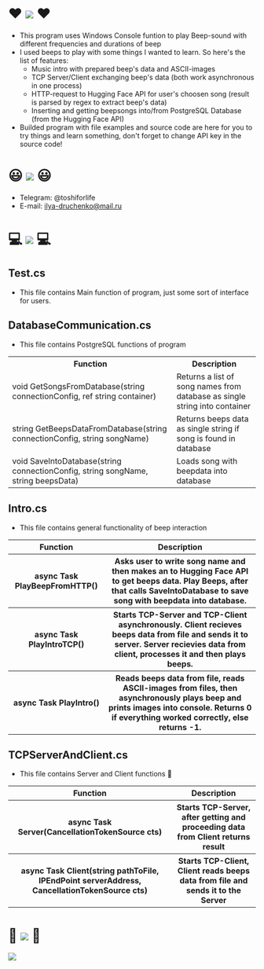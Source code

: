# :heart: ![](https://placehold.co/900x60/transparent/pink/?text=BeepPlayground+(CSHARP)&font=roboto) :heart:
- This program uses Windows Console funtion to play Beep-sound with different frequencies and durations of beep
- I used beeps to play with some things I wanted to learn. So here's the list of features:
  - Music intro with prepared beep's data and ASCII-images
  - TCP Server/Client exchanging beep's data (both work asynchronous in one process)
  - HTTP-request to Hugging Face API for user's choosen song (result is parsed by regex to extract beep's data)
  - Inserting and getting beepsongs into/from PostgreSQL Database (from the Hugging Face API)
- Builded program with file examples and source code are here for you to try things and learn something, don't forget to change API key in the source code!
# :smiley: ![](https://placehold.co/900x60/transparent/pink/?text=My+Contacts&font=roboto) :smiley:
  - Telegram: @toshiforlife
  - E-mail: ilya-druchenko@mail.ru
# 💻 ![](https://placehold.co/900x60/transparent/pink/?text=Documentation&font=roboto) 💻
## Test.cs
- This file contains Main function of program, just some sort of interface for users.
## DatabaseCommunication.cs
- This file contains PostgreSQL functions of program
<table>
    <tr>
        <th>Function</th>
        <th>Description</th>
    </tr>
    <tr>
        <td>void GetSongsFromDatabase(string connectionConfig, ref string container)</td>
        <td>Returns a list of song names from database as single string into container</td>
    </tr>
    <tr>
        <td>string GetBeepsDataFromDatabase(string connectionConfig, string songName)</td>
        <td>Returns beeps data as single string if song is found in database</td>
    </tr>
    <tr>
        <td>void SaveIntoDatabase(string connectionConfig, string songName, string beepsData)</td>
        <td>Loads song with beepdata into database</td>
    </tr>
</table>

## Intro.cs
- This file contains general functionality of beep interaction
<table>
    <tr>
        <th>Function</th>
        <th>Description</th>
    </tr>
    <tr>
    <th>async Task PlayBeepFromHTTP()</th>
        <th>
        Asks user to write song name and then makes an to Hugging Face API to get beeps data.
        Play Beeps, after that calls SaveIntoDatabase to save song with beepdata into database.
        </th>
    </tr>
    <tr>
        <th>async Task PlayIntroTCP()</th>
        <th>
        Starts TCP-Server and TCP-Client asynchronously. Client recieves beeps data from file and sends it to server.
        Server recievies data from client, processes it and then plays beeps.
        </th>
    </tr>
    <tr>
        <th>async Task <int> PlayIntro()</th>
        <th>
          Reads beeps data from file, reads ASCII-images from files, then asynchronously plays beep and prints images into console. Returns 0 if everything worked correctly, else returns -1.
        </th>
    </tr>
</table>

## TCPServerAndClient.cs
- This file contains Server and Client functions 👀
<table>
  <tr>
    <th>Function</th>
    <th>Description</th>
  </tr>
  <tr>
    <th>async Task<string> Server(CancellationTokenSource cts)</th>
    <th>Starts TCP-Server, after getting and proceeding data from Client returns result</th>
  </tr>
  <tr>
    <th>async Task Client(string pathToFile, IPEndPoint serverAddress, CancellationTokenSource cts)</th>
    <th>Starts TCP-Client, Client reads beeps data from file and sends it to the Server</th>
  </tr>
</table>

# :pizza: ![](https://placehold.co/900x60/transparent/pink/?text=Pizza!&font=roboto) :pizza:
![](https://tenor.com/view/limbus-company-rodion-limbus-company-gif-5051786804155307089.gif)
